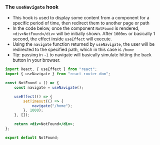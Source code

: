 ### The `useNavigate` hook

-   This hook is used to display some content from a component for a specific period of time, then redirect them to another page or path
-   In the code below, once the component `NotFound` is rendered, `<div>NotFound</div>` will be initially shown. After `1000ms` or basically 1 second, the effect inside `useEffect` will execute.
-   Using the `navigate` function returned by `useNavigate`, the user will be redirected to the specified path, which in this case is `/home`
-   Tip: passing in `-1` to navigate will basically simulate hitting the back button in your browser.

```jsx
import React, { useEffect } from "react";
import { useNavigate } from "react-router-dom";

const NotFound = () => {
    const navigate = useNavigate();

    useEffect(() => {
        setTimeout(() => {
            navigate("/home");
        }, 1000);
    }, []);

    return <div>NotFound</div>;
};

export default NotFound;
```
